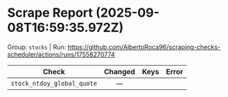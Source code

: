 # Scrape Report (2025-09-08T16:59:35.972Z)

Group: `stocks`  |  Run: https://github.com/AlbertoRoca96/scraping-checks-scheduler/actions/runs/17558270774

| Check | Changed | Keys | Error |
|---|:---:|:--|:--|
| `stock_ntdoy_global_quote` | — |  |  |
